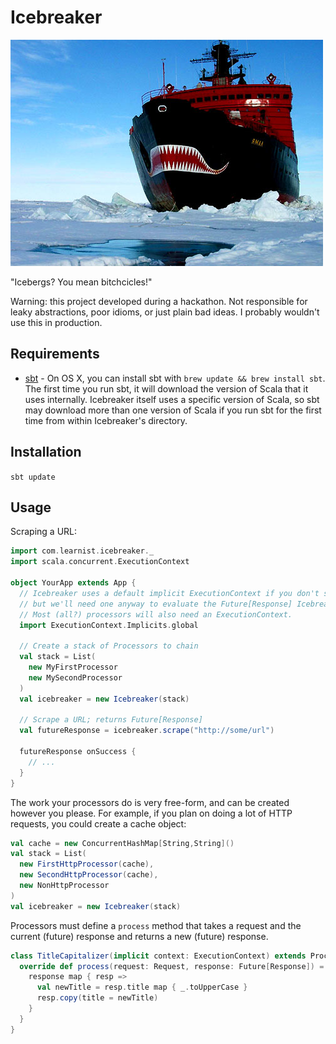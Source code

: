 Icebreaker
==========

![Icebreaker](media/icebreaker.png)

"Icebergs? You mean bitchcicles!"

Warning: this project developed during a hackathon. Not responsible for leaky abstractions, poor idioms, or just plain bad ideas. I probably wouldn't use this in production.

Requirements
------------

* [sbt](http://www.scala-sbt.org/) - On OS X, you can install sbt with `brew update && brew install sbt`. The first time you run sbt, it will download the version of Scala that it uses internally. Icebreaker itself uses a specific version of Scala, so sbt may download more than one version of Scala if you run sbt for the first time from within Icebreaker's directory.

Installation
------------

`sbt update`

Usage
-----

Scraping a URL:

```scala
import com.learnist.icebreaker._
import scala.concurrent.ExecutionContext

object YourApp extends App {
  // Icebreaker uses a default implicit ExecutionContext if you don't supply one,
  // but we'll need one anyway to evaluate the Future[Response] Icebreaker returns.
  // Most (all?) processors will also need an ExecutionContext.
  import ExecutionContext.Implicits.global

  // Create a stack of Processors to chain
  val stack = List(
    new MyFirstProcessor
    new MySecondProcessor
  )
  val icebreaker = new Icebreaker(stack)

  // Scrape a URL; returns Future[Response]
  val futureResponse = icebreaker.scrape("http://some/url")

  futureResponse onSuccess {
    // ...
  }
}
```

The work your processors do is very free-form, and can be created however you please. For example, if you plan on doing a lot of HTTP requests, you could create a cache object:

```scala
val cache = new ConcurrentHashMap[String,String]()
val stack = List(
  new FirstHttpProcessor(cache),
  new SecondHttpProcessor(cache),
  new NonHttpProcessor
)
val icebreaker = new Icebreaker(stack)
```

Processors must define a `process` method that takes a request and the current (future) response and returns a new (future) response.

```scala
class TitleCapitalizer(implicit context: ExecutionContext) extends Processor {
  override def process(request: Request, response: Future[Response]) = {
    response map { resp =>
      val newTitle = resp.title map { _.toUpperCase }
      resp.copy(title = newTitle)
    }
  }
}
```
